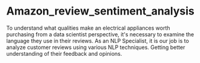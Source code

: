 # Amazon_review_sentiment_analysis
To understand what qualities make an electrical appliances worth purchasing from a data scientist perspective, it's necessary to examine the language they use in their reviews. As an NLP Specialist, it is our job is to analyze customer reviews using various NLP techniques. Getting better understanding of their feedback and opinions.
